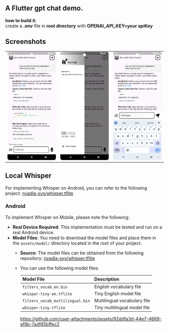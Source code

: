 
## A Flutter gpt chat demo.

**how to build it**:  
create a **.env** file in **root directory** with **OPENAI_API_KEY=your apiKey**

## Screenshots

|                                     |                                     |                                     |
|:-----------------------------------:|:-----------------------------------:|:-----------------------------------:|
| ![Image 1](assets/screenshot/1.png) | ![Image 2](assets/screenshot/2.png) | ![Image 3](assets/screenshot/3.png) |

## Local Whisper
For implementing Whisper on Android, you can refer to the following project:
[nyadla-sys/whisper.tflite](https://github.com/nyadla-sys/whisper.tflite)

### Android

To implement Whisper on Mobile, please note the following:

- **Real Device Required**: This implementation must be tested and run on a real Android device.
- **Model Files**: You need to download the model files and place them in the `assets/model/` directory located in the root of your project.
  - **Source**: The model files can be obtained from the following repository:
   [nyadla-sys/whisper.tflite](https://github.com/nyadla-sys/whisper.tflite/tree/main/whisper_android/app/src/main/assets)

  - You can use the following model files:

    | Model File                           | Description                            |
    |--------------------------------------|----------------------------------------|
    | `filters_vocab_en.bin`               | English vocabulary file                |
    | `whisper-tiny-en.tflite`             | Tiny English model file                |
    | `filters_vocab_multilingual.bin`     | Multilingual vocabulary file           |
    | `whisper-tiny.tflite`                | Tiny multilingual model file           |

    https://github.com/user-attachments/assets/92ddfa3d-44e7-4669-af8b-7adf45bffec2




